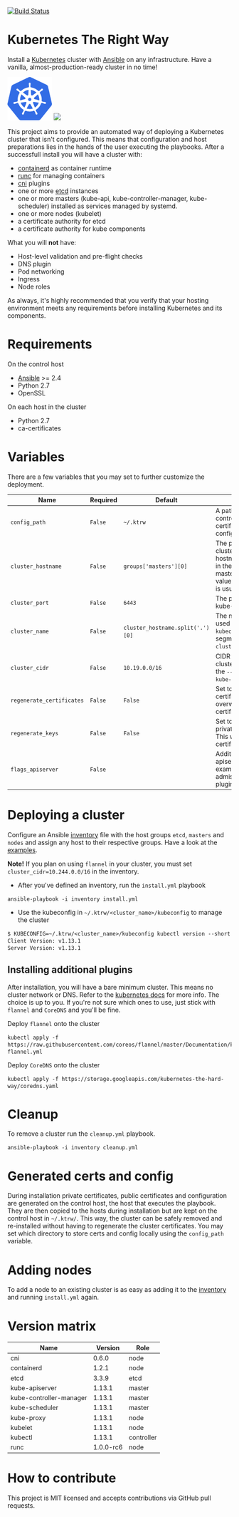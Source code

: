 [![Build Status](https://travis-ci.org/amimof/kubernetes-the-right-way.svg?branch=master)](https://travis-ci.org/amimof/kubernetes-the-right-way)

# Kubernetes The Right Way
Install a [Kubernetes](https://kubernetes.io/) cluster with [Ansible](https://www.ansible.com/) on any infrastructure. Have a vanilla, almost-production-ready cluster in no time! 

<p float="left">
  <img src="https://github.com/kubernetes/kubernetes/raw/master/logo/logo.png" width="100"> 
  <img src="https://github.com/bobthebutcher/vendor-icons-svg/raw/master/ansible.svg?sanitize=true" width="100">
</p>

This project aims to provide an automated way of deploying a Kubernetes cluster that isn't configured. This means that configuration and host preparations lies in the hands of the user executing the playbooks. After a successfull install you will have a cluster with:
* [containerd](https://github.com/containerd/containerd) as container runtime
* [runc](https://github.com/opencontainers/runc) for managing containers
* [cni](https://github.com/containernetworking/cni) plugins
* one or more [etcd](https://github.com/etcd-io/etcd) instances
* one or more masters (kube-api, kube-controller-manager, kube-scheduler) installed as services managed by systemd.
* one or more nodes (kubelet)
* a certificate authority for etcd
* a certificate authority for kube components

What you will **not** have:
* Host-level validation and pre-flight checks
* DNS plugin
* Pod networking
* Ingress
* Node roles

As always, it's highly recommended that you verify that your hosting environment meets any requirements before installing Kubernetes and its components.

# Requirements

On the control host
* [Ansible](https://github.com/ansible/ansible) >= 2.4
* Python 2.7
* OpenSSL

On each host in the cluster
* Python 2.7
* ca-certificates

# Variables
There are a few variables that you may set to further customize the deployment. 

| Name 	| Required 	| Default 	| Description 	|
|-------------------------	|----------	|--------------------------------------	|------------------------------------------------------------------------------------------------------------------------------------------------------------------------------------------------------	|
| `config_path` 	| `False` 	| `~/.ktrw` 	| A path to a directory on the control host where cluster certificates and configuration is created. 	|
| `cluster_hostname` 	| `False` 	| `groups['masters'][0]` 	| The public hostname of the cluster. Defaults to the hostname of the first master in the [inventory](https://docs.ansible.com/ansible/latest/user_guide/intro_inventory.html). For multi-master installations, the value of cluster_hostname is usually a load balancer. 	|
| `cluster_port` 	| `False` 	| `6443` 	| The port number on which kube-apiserver listens on. 	|
| `cluster_name` 	| `False` 	| `cluster_hostname.split('.')[0]` 	| The name of the cluster, used for identification in `kubectl`. Defaults to the first segment of the `cluster_hostname`. 	|
| `cluster_cidr` 	| `False` 	| `10.19.0.0/16` 	| CIDR Range for Pods in cluster. This effectively sets the `--cluster-cidr` flag on `kube-controller-manager`.	|
| `regenerate_certificates` 	| `False` 	| `False` 	| Set to True to force create certificates. This will overwrite existing certificates. 	|
| `regenerate_keys` 	| `False` 	| `False` 	| Set to True to force create private certificates (keys). This will overwrite existing certificates. 	|
| `flags_apiserver` 	| `False` 	| 	| Additional options to kube-apiserver as an array, for example: ['enable-admission-plugins=PodSecurityPolicy'] 	|

# Deploying a cluster
Configure an Ansible [inventory](https://docs.ansible.com/ansible/latest/user_guide/intro_inventory.html) file with the host groups `etcd`, `masters` and `nodes` and assign any host to their respective groups. Have a look at the [examples](https://github.com/amimof/kubernetes-the-right-way/tree/master/example). 

**Note!** If you plan on using `flannel` in your cluster, you must set `cluster_cidr=10.244.0.0/16` in the inventory.

- After you've defined an inventory, run the `install.yml` playbook

```shell
ansible-playbook -i inventory install.yml
```

- Use the kubeconfig in `~/.ktrw/<cluster_name>/kubeconfig` to manage the cluster
```shell
$ KUBECONFIG=~/.ktrw/<cluster_name>/kubeconfig kubectl version --short
Client Version: v1.13.1
Server Version: v1.13.1
```

## Installing additional plugins
After installation, you will have a bare minimum cluster. This means no cluster network or DNS. Refer to the [kubernetes docs](https://kubernetes.io/docs/concepts/cluster-administration/addons/#networking-and-network-policy) for more info. The choice is up to you. If you're not sure which ones to use, just stick with `flannel` and `CoreDNS` and you'll be fine.

Deploy `flannel` onto the cluster
```
kubectl apply -f https://raw.githubusercontent.com/coreos/flannel/master/Documentation/kube-flannel.yml
```

Deploy `CoreDNS` onto the cluster
```
kubectl apply -f https://storage.googleapis.com/kubernetes-the-hard-way/coredns.yaml
```

# Cleanup
To remove a cluster run the `cleanup.yml` playbook.
```
ansible-playbook -i inventory cleanup.yml
```

# Generated certs and config
During installation private certificates, public certificates and configuration are generated on the control host, the host that executes the playbook. They are then copied to the hosts during installation but are kept on the control host in `~/.ktrw/`. This way, the cluster can be safely removed and re-installed without having to regenerate the cluster certificates. You may set which directory to store certs and config locally using the `config_path` variable.

# Adding nodes
To add a node to an existing cluster is as easy as adding it to the [inventory](https://docs.ansible.com/ansible/latest/user_guide/intro_inventory.html) and running `install.yml` again.

# Version matrix

| Name                      | Version   | Role       |
| ------------------------- | --------- | ---------- |
| cni                       | 0.6.0     | node       |
| containerd                | 1.2.1     | node       |
| etcd                      | 3.3.9     | etcd       |
| kube-apiserver            | 1.13.1    | master     |
| kube-controller-manager   | 1.13.1    | master     |
| kube-scheduler            | 1.13.1    | master     |
| kube-proxy                | 1.13.1    | node       |
| kubelet                   | 1.13.1    | node       |
| kubectl                   | 1.13.1    | controller |
| runc                      | 1.0.0-rc6 | node       |

# How to contribute
This project is MIT licensed and accepts contributions via GitHub pull requests.

